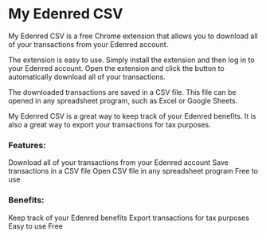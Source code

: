 # My Edenred CSV

My Edenred CSV is a free Chrome extension that allows you to download all of your transactions from your Edenred account.

The extension is easy to use. Simply install the extension and then log in to your Edenred account. Open the extension and click the button to automatically download all of your transactions.

The downloaded transactions are saved in a CSV file. This file can be opened in any spreadsheet program, such as Excel or Google Sheets.

My Edenred CSV is a great way to keep track of your Edenred benefits. It is also a great way to export your transactions for tax purposes.

### Features:
Download all of your transactions from your Edenred account
Save transactions in a CSV file
Open CSV file in any spreadsheet program
Free to use

### Benefits:
Keep track of your Edenred benefits
Export transactions for tax purposes
Easy to use
Free
